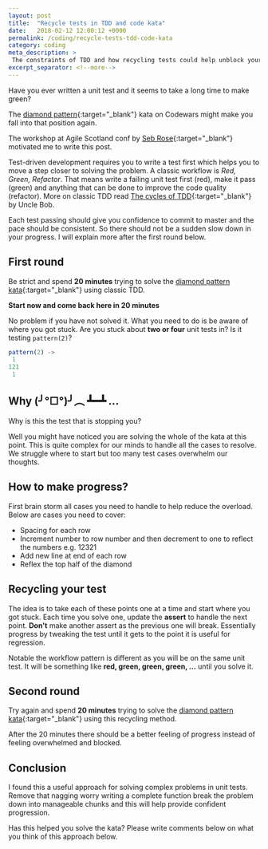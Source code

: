 ```yaml
---
layout: post
title:  "Recycle tests in TDD and code kata"
date:   2018-02-12 12:00:12 +0000
permalink: /coding/recycle-tests-tdd-code-kata
category: coding
meta_description: >
 The constraints of TDD and how recycling tests could help unblock your workflow for solving complex problems. 
excerpt_separator: <!--more-->
---
```


Have you ever written a unit test and it seems to take a long time to make green?

The [diamond pattern](https://www.codewars.com/kata/complete-the-pattern-number-9-diamond){:target="\_blank"} kata on Codewars might make you fall into that position again.

<!--more-->

The workshop at Agile Scotland conf by [Seb Rose](http://leanagile.scot/2017/sessions/index.php?session=92){:target="\_blank"} motivated me to write this post.

Test-driven development requires you to write a test first which helps you to move a step closer to solving the problem. A classic workflow is _Red, Green, Refactor_. That means write a failing unit test first (red), make it pass (green) and anything that can be done to improve the code quality (refactor). More on classic TDD read [The cycles of TDD](http://blog.cleancoder.com/uncle-bob/2014/12/17/TheCyclesOfTDD.html){:target="\_blank"} by Uncle Bob.

Each test passing should give you confidence to commit to master and the pace should be consistent. So there should not be a sudden slow down in your progress. I will explain more after the first round below.

## First round

Be strict and spend **20 minutes** trying to solve the [diamond pattern kata](https://www.codewars.com/kata/complete-the-pattern-number-9-diamond){:target="\_blank"} using classic TDD.

**Start now and come back here in 20 minutes**

No problem if you have not solved it. What you need to do is be aware of where you got stuck. Are you stuck about **two or four** unit tests in? Is it testing `pattern(2)`?

```js
pattern(2) ->
 1
121
 1
```

## Why (╯°□°)╯︵ ┻━┻ ...

Why is this the test that is stopping you?

Well you might have noticed you are solving the whole of the kata at this point. This is quite complex for our minds to handle all the cases to resolve. We struggle where to start but too many test cases overwhelm our thoughts.

## How to make progress?

First brain storm all cases you need to handle to help reduce the overload. Below are cases you need to cover:

* Spacing for each row
* Increment number to row number and then decrement to one to reflect the numbers e.g. 12321
* Add new line at end of each row
* Reflex the top half of the diamond

## Recycling your test

The idea is to take each of these points one at a time and start where you got stuck. Each time you solve one, update the **assert** to handle the next point. **Don't** make another assert as the previous one will break. Essentially progress by tweaking the test until it gets to the point it is useful for regression.

Notable the workflow pattern is different as you will be on the same unit test. It will be something like **red, green, green, green, ...** until you solve it.

## Second round

Try again and spend **20 minutes** trying to solve the [diamond pattern kata](https://www.codewars.com/kata/complete-the-pattern-number-9-diamond){:target="\_blank"} using this recycling method.

After the 20 minutes there should be a better feeling of progress instead of feeling overwhelmed and blocked.

## Conclusion

I found this a useful approach for solving complex problems in unit tests. Remove that nagging worry writing a complete function break the problem down into manageable chunks and this will help provide confident progression.

Has this helped you solve the kata? Please write comments below on what you think of this approach below.
